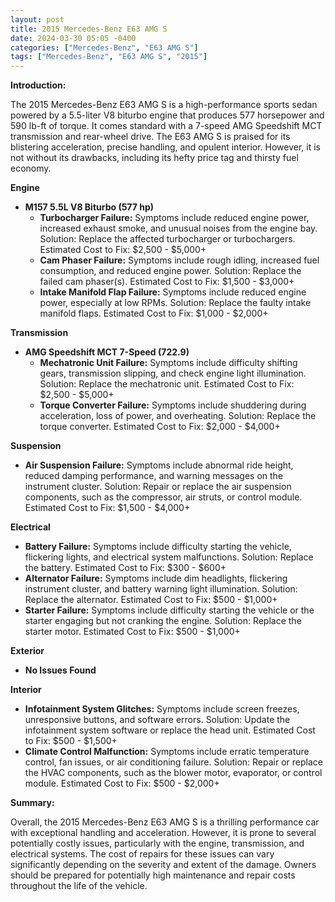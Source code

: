 ```yaml
---
layout: post
title: 2015 Mercedes-Benz E63 AMG S
date: 2024-03-30 05:05 -0400
categories: ["Mercedes-Benz", "E63 AMG S"]
tags: ["Mercedes-Benz", "E63 AMG S", "2015"]
---
```

**Introduction:**

The 2015 Mercedes-Benz E63 AMG S is a high-performance sports sedan powered by a 5.5-liter V8 biturbo engine that produces 577 horsepower and 590 lb-ft of torque. It comes standard with a 7-speed AMG Speedshift MCT transmission and rear-wheel drive. The E63 AMG S is praised for its blistering acceleration, precise handling, and opulent interior. However, it is not without its drawbacks, including its hefty price tag and thirsty fuel economy.

**Engine**

* **M157 5.5L V8 Biturbo (577 hp)**
    * **Turbocharger Failure:** Symptoms include reduced engine power, increased exhaust smoke, and unusual noises from the engine bay. Solution: Replace the affected turbocharger or turbochargers. Estimated Cost to Fix: $2,500 - $5,000+
    * **Cam Phaser Failure:** Symptoms include rough idling, increased fuel consumption, and reduced engine power. Solution: Replace the failed cam phaser(s). Estimated Cost to Fix: $1,500 - $3,000+
    * **Intake Manifold Flap Failure:** Symptoms include reduced engine power, especially at low RPMs. Solution: Replace the faulty intake manifold flaps. Estimated Cost to Fix: $1,000 - $2,000+

**Transmission**

* **AMG Speedshift MCT 7-Speed (722.9)**
    * **Mechatronic Unit Failure:** Symptoms include difficulty shifting gears, transmission slipping, and check engine light illumination. Solution: Replace the mechatronic unit. Estimated Cost to Fix: $2,500 - $5,000+
    * **Torque Converter Failure:** Symptoms include shuddering during acceleration, loss of power, and overheating. Solution: Replace the torque converter. Estimated Cost to Fix: $2,000 - $4,000+

**Suspension**

* **Air Suspension Failure:** Symptoms include abnormal ride height, reduced damping performance, and warning messages on the instrument cluster. Solution: Repair or replace the air suspension components, such as the compressor, air struts, or control module. Estimated Cost to Fix: $1,500 - $4,000+

**Electrical**

* **Battery Failure:** Symptoms include difficulty starting the vehicle, flickering lights, and electrical system malfunctions. Solution: Replace the battery. Estimated Cost to Fix: $300 - $600+
* **Alternator Failure:** Symptoms include dim headlights, flickering instrument cluster, and battery warning light illumination. Solution: Replace the alternator. Estimated Cost to Fix: $500 - $1,000+
* **Starter Failure:** Symptoms include difficulty starting the vehicle or the starter engaging but not cranking the engine. Solution: Replace the starter motor. Estimated Cost to Fix: $500 - $1,000+

**Exterior**

* **No Issues Found**

**Interior**

* **Infotainment System Glitches:** Symptoms include screen freezes, unresponsive buttons, and software errors. Solution: Update the infotainment system software or replace the head unit. Estimated Cost to Fix: $500 - $1,500+
* **Climate Control Malfunction:** Symptoms include erratic temperature control, fan issues, or air conditioning failure. Solution: Repair or replace the HVAC components, such as the blower motor, evaporator, or control module. Estimated Cost to Fix: $500 - $2,000+

**Summary:**

Overall, the 2015 Mercedes-Benz E63 AMG S is a thrilling performance car with exceptional handling and acceleration. However, it is prone to several potentially costly issues, particularly with the engine, transmission, and electrical systems. The cost of repairs for these issues can vary significantly depending on the severity and extent of the damage. Owners should be prepared for potentially high maintenance and repair costs throughout the life of the vehicle.

